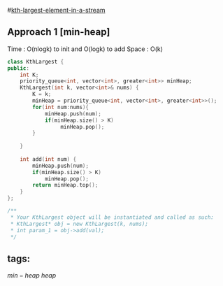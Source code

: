 #[kth-largest-element-in-a-stream](https://leetcode.com/problems/kth-largest-element-in-a-stream)

## Approach 1 [min-heap]

Time : O(nlogk) to init and O(logk) to add
Space : O(k)

```cpp
class KthLargest {
public:
    int K;
    priority_queue<int, vector<int>, greater<int>> minHeap;
    KthLargest(int k, vector<int>& nums) {
        K = k;
        minHeap = priority_queue<int, vector<int>, greater<int>>();
        for(int num:nums){
            minHeap.push(num);
            if(minHeap.size() > K)
                 minHeap.pop();
        }
        
    }
    
    int add(int num) {
        minHeap.push(num);
        if(minHeap.size() > K)
            minHeap.pop();
        return minHeap.top();
    }
};

/**
 * Your KthLargest object will be instantiated and called as such:
 * KthLargest* obj = new KthLargest(k, nums);
 * int param_1 = obj->add(val);
 */
``` 

## tags:
$min-heap$
$heap$